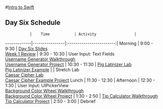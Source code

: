 #[Intro to Swift](https://github.com/upperlinecode/intro-to-swift)
## Day Six Schedule
 	           |	Time           | Activity                 |
-------------|----------------|:------------------------:|
 Morning	    |  9:00 - 9:30   | [Day Six Slides](https://docs.google.com/presentation/d/1_AMisIbJkYvdu5r9VL6IxHNlkoE-BD35UsWfrAKpMUo/edit?usp=sharing)<br>[Week 1 Review](https://github.com/upperlinecode/intro-to-swift/blob/master/day-6/week-one-review.md)
        	    |  9:30 - 10:30  | User Input: Text Fields <br> [Username Generator Walkthrough](https://github.com/upperlinecode/intro-to-swift/blob/master/day-6/username-generator-walkthrough.md) <br> [Username Generator Project](https://github.com/upperlinecode/intro-to-swift/blob/master/day-6/UsernameGenerator)
             |  10:30 - 11:30 | [Pig Latinizer Lab]() <br> [Pig Latinizer Example]()
             |                | Stretch Lab <br> [Caesar Cipher Lab]() <br> [Caesar Cipher Example Project]()
 Lunch       |  11:30 - 12:30 | 
 Afternoon   |  12:30 - 1:30  | User Input: UIPickerView <br> [Background Color Wheel Walkthrough]() <br> [Background Color Wheel Project]()
             |  1:30 - 2:50   | [Tip Calculator Walkthrough](https://github.com/upperlinecode/intro-to-swift/blob/master/day-6/tip-calculator-walkthrough.md) <br> [Tip Calculator Project](https://github.com/upperlinecode/intro-to-swift/tree/master/day-6/TipCalculator)
       	     |  2:50 - 3:00   | Debrief
